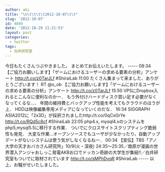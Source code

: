 ```yaml
---
author: aki
title: "\n\t\t\t\t2012-10-07\t\t"
slug: '2012-10-07'
id: 4849
date: '2012-10-29 11:21:53'
layout: post
categories:
  - twitter
tags:
  - 白井研究室
---
```


今日もたくさんつぶやきました。 まとめてお伝えいたします。 ----- 08:34 【ご協力お願いします】「ゲームにおけるユーザーの求める要素の分析」アンケート http://t.co/z0TarJLf #ShiraiLab 11:00 たくさん集まって来ました、ありがとうございます！ RT @o_ob 【ご協力お願いします】「ゲームにおけるユーザーの求める要素の分析」アンケート http://t.co/z0TarJLf 15:50 VPSにDropbox入れるとこんなに便利なのかー． もう外付けハードディスク買い足す必要がなくなってくるな…． 年間の維持費とバックアップ性能を考えてもクラウドのほうが上． HDDは映像編集専用メディアになっていくのだな． 16:34 SIGGRAPH ASIA2012に「2x3D」が採択されましたhttp://t.co/0qCxGrYe http://t.co/RQd5c8cf #ShiraiLab 22:05 php4.x, mysql4.xのシステムをphp5,mysql5.5に移行する作業． ついでにクロスサイトスクリプティング脆弱性も発見． 大変な作業…オープンソースでもユーザが少なかったり，自動アップデートがないシステムは使う気がしなくなるねー． 00:34 【宣伝】TBS「アノ大学の天才おバカさん研究所」10/9(火・深夜) 24:35～25:35／南原が漫画の世界潜入アンジャおしっこ発電AKBお口でドッカン奇跡の大学生が集結!!／白井研究室もついでに取材されています http://t.co/sMPhDvqR #ShiraiLab ----- 以上、お騒がせいたしました。